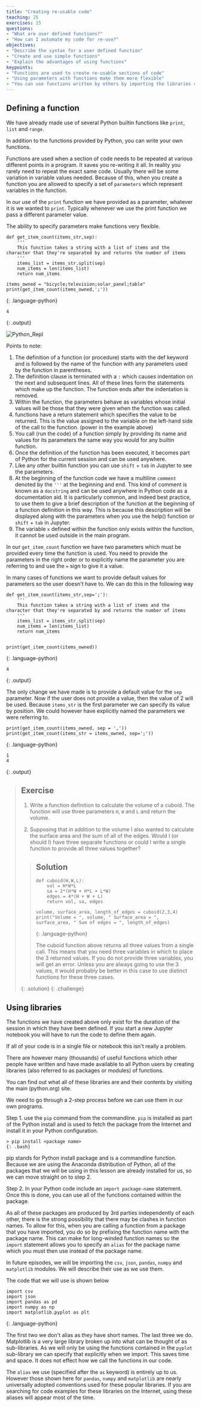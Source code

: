 ```yaml
---
title: "Creating re-usable code"
teaching: 25
exercises: 15
questions:
- "What are user defined functions?"
- "How can I automate my code for re-use?"
objectives:
- "Describe the syntax for a user defined function"
- "Create and use simple functions"
- "Explain the advantages of using functions"
keypoints:
- "Functions are used to create re-usable sections of code"
- "Using parameters with functions make them more flexible"
- "You can use functions written by others by importing the libraries containing them into your code"
---
```


## Defining a function

We have already made use of several Python builtin functions like `print`, `list` and `range`.

In addition to the functions provided by Python, you can write your own functions.

Functions are used when a section of code needs to be repeated at various different points in a program. It saves you re-writing it all. In reality you rarely need to repeat the exact same code. Usually there will be some variation in variable values needed. Because of this, when you create a function you are allowed to specify a set of `parameters` which represent variables in the function.

In our use of the `print` function we have provided as a parameter, whatever it is we wanted to `print`. Typically whenever we use the print function we pass a different parameter value.

The ability to specify parameters make functions very flexible.

~~~
def get_item_count(items_str,sep):
    '''
    This function takes a string with a list of items and the character that they're separated by and returns the number of items
    '''
    items_list = items_str.split(sep)
    num_items = len(items_list)
    return num_items

items_owned = "bicycle;television;solar_panel;table"
print(get_item_count(items_owned,';'))
~~~
{: .language-python}

~~~
4
~~~
{: .output}

![Python_Repl](../fig/functionAnatomy.png)

Points to note:

1.	The definition of a function (or procedure) starts with the def keyword and is followed by the name of the function with any parameters used by the function in parentheses.
2.	The definition clause is terminated with a `:` which causes indentation on the next and subsequent lines. All of these lines form the statements which make up the function. The function ends after the indentation is removed.
3.	Within the function, the parameters behave as variables whose initial values will be those that they were given when the function was called.
4.	functions have a return statement which specifies the value to be returned. This is the value assigned to the variable on the left-hand side of the call to the function. (power in the example above)
5.	You call (run the code) of a function simply by providing its name and values for its parameters the same way you would for any builtin function.
6.  Once the definition of the function has been executed, it becomes part of Python for the current session and can be used anywhere.
7. Like any other builtin function you can use `shift` + `tab` in Jupyter to see the parameters.
8. At the beginning of the function code we have a multiline  `comment` denoted by the `'''` at the beginning and end. This kind of comment is known as a `docstring` and can be used anywhere in Python code as a documentation aid. It is particularly common, and indeed best practice, to use them to give a brief description of the function at the beginning of a function definition in this way. This is because this description will be displayed along with the parameters when you use the help() function or `shift` + `tab` in Jupyter.
9. The variable `x` defined within the function only exists within the function, it cannot be used outside in the main program.


In our `get_item_count` function we have two parameters which must be provided every time the function is used. You need to  provide the parameters in the right order or to explicitly name the parameter you are referring to and use the `=` sign to give it a value.

In many cases of functions we want to provide default values for parameters so the user doesn't have to. We can do this in the following way

~~~
def get_item_count(items_str,sep=';'):
    '''
    This function takes a string with a list of items and the character that they're separated by and returns the number of items
    '''
    items_list = items_str.split(sep)
    num_items = len(items_list)
    return num_items


print(get_item_count(items_owned))
~~~
{: .language-python}

~~~
4
~~~
{: .output}

The only change we have made is to provide a default value for the `sep` parameter. Now if the user does not provide a value, then the value of 2 will be used. Because `items_str` is the first parameter we can specify its value by position. We could however have explicitly named the parameters we were referring to.

~~~
print(get_item_count(items_owned, sep = ','))
print(get_item_count(items_str = items_owned, sep=';'))
~~~
{: .language-python}

~~~
1
4
~~~
{: .output}

> ## Exercise
>
> 1. Write a function definition to calculate the volume of a cuboid. The function will use three parameters `H`, `W` and `L` and return the volume.
>
> 2. Supposing that in addition to the volume I also wanted to calculate the surface area and the sum of all of the edges. Would I (or should I) have three separate functions or could I write a single function to provide all three values together?
>
> > ## Solution
> >
> > ~~~
> > def cuboid(H,W,L):
> >     vol = H*W*L
> >     sa = 2*(H*W + H*L + L*W)
> >     edges = 4*(H + W + L)
> >     return vol, sa, edges
> >
> > volume, surface_area, length_of_edges = cuboid(2,3,4)
> > print("Volume = ", volume, " Surface_area = ", surface_area, " Sum of edges = ", length_of_edges)
> > ~~~
> > {: .language-python}
> >
> > The cuboid function above returns all three values from a single call. This means that you need three variables in which to place the 3 returned values. If you do not provide three variables, you will get an error.
> > Unless you are always going to use the 3 values, it would probably be better in this case to use distinct functions for these three cases.
> >
> {: .solution}
{: .challenge}

## Using libraries

The functions we have created above only exist for the duration of the session in which they have been defined. If you start a new Jupyter notebook you will have to run the code to define them again.

If all of your code is in a single file or notebook this isn't really a problem.

There are however many (thousands) of useful functions which other people have written and have made available to all Python users by creating libraries (also referred to as packages or modules) of functions.

You can find out what all of these libraries are and their contents by visiting the main (python.org) site.

We need to go through a 2-step process before we can use them in our own programs.

Step 1.  use the `pip` command from the commandline. `pip` is installed as part of the Python install and is used to fetch the package from the Internet and install it in your Python configuration.

~~~
> pip install <package name>
{: .bash}
~~~

pip stands for Python install package and is a commandline function. Because we are using the Anaconda distribution of Python, all of the packages that we will be using in this lesson are already installed for us, so we can move straight on to step 2.

Step 2. In your Python code include an `import package-name` statement. Once this is done, you can use all of the functions contained within the package.

As all of these packages are produced by 3rd parties independently of each other, there is the strong possibility that there may be clashes in function names. To allow for this, when you are calling a function from a package that you have imported, you do so by prefixing the function name with the package name. This can make for long-winded function names so the `import` statement allows you to specify an `alias` for the package name which you must then use instead of the package name.

In future episodes, we will be importing the `csv`, `json`, `pandas`, `numpy` and `matplotlib` modules. We will describe their use as we use them.

The code that we will use is shown below

~~~
import csv
import json
import pandas as pd
import numpy as np
import matplotlib.pyplot as plt
~~~
{: .language-python}

The first two we don't alias as they have short names. The last three we do. Matplotlib is a very large library broken up into what can be thought of as sub-libraries. As we will only be using the functions contained in the `pyplot` sub-library we can specify that explicitly when we import. This saves time and space. It does not effect how we call the functions in our code.

The `alias` we use (specified after the `as` keyword) is entirely up to us. However those shown here for `pandas`, `numpy` and `matplotlib` are nearly universally adopted conventions used for these popular libraries. If you are searching for code examples for these libraries on the Internet, using these aliases will appear most of the time.
